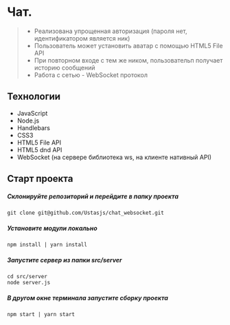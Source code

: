 # Чат.
> - Реализована упрощенная авторизация (пароля нет, идентификатором является ник)
> - Пользователь может установить аватар с помощью HTML5 File API
> - При повторном входе с тем же ником, пользовательп получает историю сообщений
> - Работа с сетью - WebSoсket протокол

## Технологии
- JavaScript
- Node.js
- Handlebars
- CSS3
- HTML5 File API
- HTML5 dnd API
- WebSoсket (на сервере библиотека ws, на клиенте нативный API)



## Старт проекта

##### Склонируйте репозиторий и перейдите в папку проекта

```
git clone git@github.com/Ustasjs/chat_websocket.git
```

##### Установите модули локально

```
npm install | yarn install
```

##### Запустите сервер из папки src/server

```
cd src/server
node server.js
```
##### В другом окне терминала запустите сборку проекта

```
npm start | yarn start
```